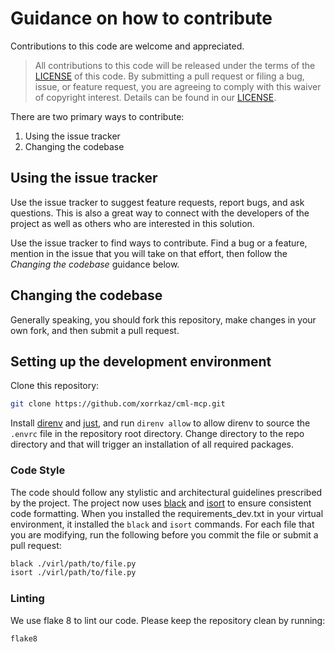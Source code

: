 # Guidance on how to contribute

Contributions to this code are welcome and appreciated.

> All contributions to this code will be released under the terms of the [LICENSE](./LICENSE) of this code. By submitting a pull request or filing a bug, issue, or feature request, you are agreeing to comply with this waiver of copyright interest. Details can be found in our [LICENSE](./LICENSE).

There are two primary ways to contribute:

1. Using the issue tracker
2. Changing the codebase

## Using the issue tracker

Use the issue tracker to suggest feature requests, report bugs, and ask questions. This is also a great way to connect with the developers of the project as well as others who are interested in this solution.

Use the issue tracker to find ways to contribute. Find a bug or a feature, mention in the issue that you will take on that effort, then follow the _Changing the codebase_ guidance below.

## Changing the codebase

Generally speaking, you should fork this repository, make changes in your own fork, and then submit a pull request.

## Setting up the development environment

Clone this repository:

```sh
git clone https://github.com/xorrkaz/cml-mcp.git
```

Install [direnv](https://direnv.net/docs/installation.html) and [just](https://github.com/casey/just), and run `direnv allow` to allow direnv to source the `.envrc` file in the repository root directory.  Change directory to the repo directory and that will trigger an installation of all required packages.

### Code Style

The code should follow any stylistic and architectural guidelines prescribed by the project.  The project now uses [black](https://black.readthedocs.io/) and [isort](https://pycqa.github.io/isort/) to ensure consistent code formatting.  When you installed the requirements_dev.txt in your virtual environment, it installed the `black` and `isort` commands.  For each file that you are modifying, run the following before you commit the file or submit a pull request:

```sh
black ./virl/path/to/file.py
isort ./virl/path/to/file.py
```

### Linting

We use flake 8 to lint our code. Please keep the repository clean by running:

```sh
flake8
```
